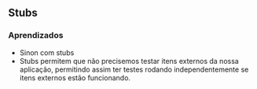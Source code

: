 ## Stubs

### Aprendizados
- Sinon com stubs
- Stubs permitem que não precisemos testar itens externos da nossa aplicação, permitindo assim ter testes rodando independentemente se itens externos estão funcionando.

